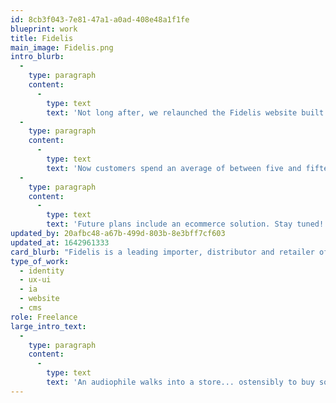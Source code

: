 ```yaml
---
id: 8cb3f043-7e81-47a1-a0ad-408e48a1f1fe
blueprint: work
title: Fidelis
main_image: Fidelis.png
intro_blurb:
  -
    type: paragraph
    content:
      -
        type: text
        text: 'Not long after, we relaunched the Fidelis website built on a cutting edge Statamic stack, giving Fidelis a fully custom content management system, relieving one of the major pain points of their earlier experience. Previously they''d been on Wordpress, and of course their old site was riddled with bugs, outdated plugins, prone to malware, and severly limited in how the design could scale. Customers typically left after a single page visit, since there was zero contextual content-to-content navigation. It was bleak.'
  -
    type: paragraph
    content:
      -
        type: text
        text: 'Now customers spend an average of between five and fifteen minutes on the site, and return frequently, in large part driven by the pre-owned section, which forms an addictive behavior of near-daily return visits.'
  -
    type: paragraph
    content:
      -
        type: text
        text: 'Future plans include an ecommerce solution. Stay tuned!'
updated_by: 20afbc48-a67b-499d-803b-8e3bff7cf603
updated_at: 1642961333
card_blurb: "Fidelis is a leading importer, distributor and retailer of high-end audiophile equipment, based in\L New Hampshire"
type_of_work:
  - identity
  - ux-ui
  - ia
  - website
  - cms
role: Freelance
large_intro_text:
  -
    type: paragraph
    content:
      -
        type: text
        text: 'An audiophile walks into a store... ostensibly to buy some cables... and casually mentions to the owner that their current website is not up to par with the beautiful equipment they sell. Yep, that was me. Before I knew it I''d agreed to make them a new website in exchange for the (crazy high end) cables. I''ve enjoyed a standing discount ever since; alchemically transforming design into high end music gear is a dream come true.'
---
```


